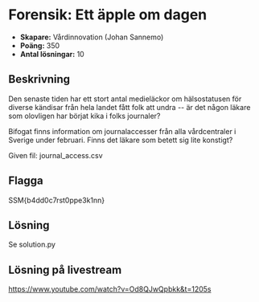 # Forensik: Ett äpple om dagen

- **Skapare:** Vårdinnovation (Johan Sannemo)
- **Poäng:** 350
- **Antal lösningar:** 10

## Beskrivning
Den senaste tiden har ett stort antal medieläckor om hälsostatusen för diverse kändisar från hela landet fått folk att undra -- är det någon läkare som olovligen har börjat kika i folks journaler?

Bifogat finns information om journalaccesser från alla vårdcentraler i Sverige under februari.
Finns det läkare som betett sig lite konstigt?

Given fil: journal_access.csv

## Flagga
SSM{b4dd0c7rst0ppe3k1nn}

## Lösning

Se solution.py

## Lösning på livestream

https://www.youtube.com/watch?v=Od8QJwQpbkk&t=1205s
